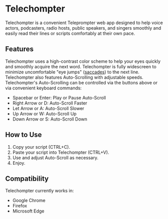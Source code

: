 # Telechompter
Telechompter is a convenient Teleprompter web app designed to help voice actors, podcasters, radio hosts, public speakers, and singers smoothly and easily read their lines or scripts comfortably at their own pace.

## Features
Telechompter uses a high-contrast color scheme to help your eyes quickly and smoothly acquire the next word.
Telechompter is fully widescreen to minimize uncomfortable "eye jumps" (<a href="https://en.wikipedia.org/wiki/Saccade" target="_blank">saccades</a>) to the next line.
Telechompter also features Auto-Scrolling with adjustable speeds.
Telechompter's Auto-Scrolling can be controlled via the buttons above or via convenient keyboard commands:
+ Spacebar or Enter: Play or Pause Auto-Scroll
+ Right Arrow or D: Auto-Scroll Faster
+ Let Arrow or A: Auto-Scroll Slower
+ Up Arrow or W: Auto-Scroll Up
+ Down Arrow or S: Auto-Scroll Down

## How to Use
1. Copy your script (CTRL+C).
2. Paste your script into Telechompter (CTRL+V).
3. Use and adjust Auto-Scroll as necessary.
4. Enjoy.

## Compatibility
Telechompter currently works in:
+ Google Chrome
+ Firefox
+ Microsoft Edge
